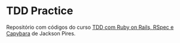 # TDD Practice

Repositório com códigos do curso [TDD com Ruby on Rails, RSpec e Capybara](https://www.udemy.com/course/rails-tdd/) de Jackson Pires.
